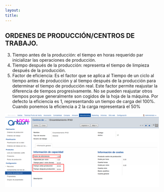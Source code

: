```yaml
---
layout: 
title:
---
```


## ORDENES DE PRODUCCIÓN/CENTROS DE TRABAJO.


3. Tiempo antes de la producción: el tiempo en horas requerido par inicializar las operaciones de producción.
4. Tiempo después de la producción:  representa el tiempo de limpieza después de la producción.
5. Factor de eficiencia: Es el factor que se aplica al Tiempo de un ciclo al tiempo antes de producción y al tiempo después de la producción para determinar el tiempo de producción real. Este factor permite reajustar la diferencia de tiempos progresivamente. No se pueden reajustar otros tiempos porque generalmente son cogidos de la hoja de la máquina. Por defecto la eficiencia es 1, representando un tiempo de carga del 100%. Cuando ponemos la eficiencia a 2 la carga representará el 50%


![Image description](images/img_011.png)